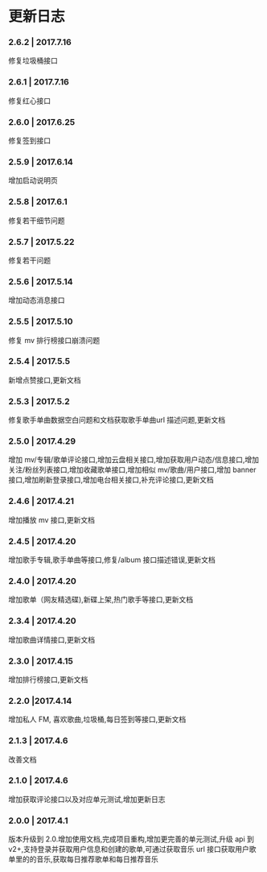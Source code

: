 # 更新日志
### 2.6.2 | 2017.7.16
修复垃圾桶接口

### 2.6.1 | 2017.7.16
修复红心接口

### 2.6.0 | 2017.6.25
修复签到接口

### 2.5.9 | 2017.6.14
增加启动说明页

### 2.5.8 | 2017.6.1
修复若干细节问题

### 2.5.7 | 2017.5.22
修复若干问题

### 2.5.6 | 2017.5.14
增加动态消息接口

### 2.5.5 | 2017.5.10
修复 mv 排行榜接口崩溃问题

### 2.5.4 | 2017.5.5
新增点赞接口,更新文档

### 2.5.3 | 2017.5.2
修复歌手单曲数据空白问题和文档获取歌手单曲url 描述问题,更新文档

### 2.5.0 | 2017.4.29
增加 mv/专辑/歌单评论接口,增加云盘相关接口,增加获取用户动态/信息接口,增加关注/粉丝列表接口,增加收藏歌单接口,增加相似 mv/歌曲/用户接口,增加 banner 接口,增加刷新登录接口,增加电台相关接口,补充评论接口,更新文档

### 2.4.6 | 2017.4.21
增加播放 mv 接口,更新文档

### 2.4.5 | 2017.4.20
增加歌手专辑,歌手单曲等接口,修复/album 接口描述错误,更新文档

### 2.4.0 | 2017.4.20
增加歌单（网友精选碟),新碟上架,热门歌手等接口,更新文档

### 2.3.4 | 2017.4.20
增加歌曲详情接口,更新文档

### 2.3.0 | 2017.4.15
增加排行榜接口,更新文档

### 2.2.0 |2017.4.14
增加私人 FM, 喜欢歌曲,垃圾桶,每日签到等接口,更新文档

### 2.1.3 | 2017.4.6
改善文档

### 2.1.0 | 2017.4.6
增加获取评论接口以及对应单元测试,增加更新日志

### 2.0.0 | 2017.4.1
版本升级到 2.0.增加使用文档,完成项目重构,增加更完善的单元测试,升级 api 到 v2+,支持登录并获取用户信息和创建的歌单,可通过获取音乐 url 接口获取用户歌单里的的音乐,获取每日推荐歌单和每日推荐音乐


